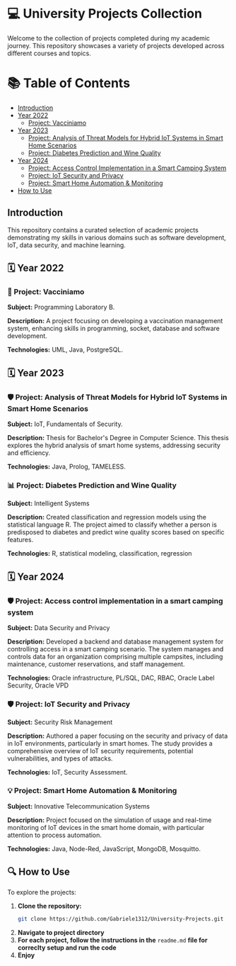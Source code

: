# 💻 University Projects Collection

Welcome to the collection of projects completed during my academic journey. This repository showcases a variety of projects developed across different courses and topics.

# 📚 Table of Contents
- [Introduction](#-introduction)
- [Year 2022](#-year-2022)
  - [Project: Vacciniamo](#-project-vacciniamo)
- [Year 2023](#-year-2023)
  - [Project: Analysis of Threat Models for Hybrid IoT Systems in Smart Home Scenarios](#-project-analysis-of-threat-models-for-hybrid-iot-systems-in-smart-home-scenarios)
  - [Project: Diabetes Prediction and Wine Quality](#-project-diabetes-prediction-and-wine-quality)
- [Year 2024](#-year-2024)
  - [Project: Access Control Implementation in a Smart Camping System](#41-project-access-control-implementation-in-a-smart-camping-system)
  - [Project: IoT Security and Privacy](#-project-iot-security-and-privacy)
  - [Project: Smart Home Automation & Monitoring](#-project-smart-home-automation--monitoring)
- [How to Use](#-how-to-use)

## Introduction

This repository contains a curated selection of academic projects demonstrating my skills in various domains such as software development, IoT, data security, and machine learning.

## 🗓️ Year 2022

### 💉 Project: Vacciniamo

**Subject:** Programming Laboratory B.

**Description:** A project focusing on developing a vaccination management system, enhancing skills in programming, socket, database and software development.

**Technologies:** UML, Java, PostgreSQL.


## 🗓️ Year 2023

### 🛡️ Project: Analysis of Threat Models for Hybrid IoT Systems in Smart Home Scenarios

**Subject:** IoT, Fundamentals of Security.

**Description:** Thesis for Bachelor's Degree in Computer Science. This thesis explores the hybrid analysis of smart home systems, addressing security and efficiency.

**Technologies:** Java, Prolog, TAMELESS.


### 📊 Project: Diabetes Prediction and Wine Quality

**Subject:** Intelligent Systems

**Description:** Created classification and regression models using the statistical language R. The project aimed to classify whether a person is 
predisposed to diabetes and predict wine quality scores based on specific features.

**Technologies:** R, statistical modeling, classification, regression

## 🗓️ Year 2024

### 🛡️ Project: Access control implementation in a smart camping system

**Subject:** Data Security and Privacy

**Description:** Developed a backend and database management system for controlling access in a smart camping scenario. The system manages and controls data for an organization comprising multiple campsites, including maintenance, customer reservations, and staff management.

**Technologies:** Oracle infrastructure, PL/SQL, DAC, RBAC, Oracle Label Security, Oracle VPD


### 🛡️ Project: IoT Security and Privacy

**Subject:** Security Risk Management

**Description:** Authored a paper focusing on the security and privacy of data in IoT environments, particularly in smart homes. The study provides a comprehensive overview of IoT security requirements, potential vulnerabilities, and types of attacks.

**Technologies:** IoT, Security Assessment.

### 💡 Project: Smart Home Automation & Monitoring
**Subject:** Innovative Telecommunication Systems

**Description:** Project focused on the simulation of usage and real-time monitoring of IoT devices in the smart home domain, with particular attention to process automation.

**Technologies:** Java, Node-Red, JavaScript, MongoDB, Mosquitto.

## 🔍 How to Use

To explore the projects:

1. **Clone the repository:**
   ```sh
   git clone https://github.com/Gabriele1312/University-Projects.git
2. **Navigate to project directory**
3. **For each project, follow the instructions in the** `readme.md` **file for correclty setup and run the code**
4. **Enjoy**
